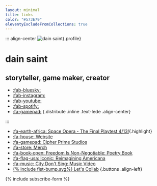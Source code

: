 ```yaml
---
layout: minimal
title: links
color: "#573E79"
eleventyExcludeFromCollections: true
---
```


<div class="stack-loose">

::: align-center
![dain saint](/assets/uploads/flowers-pic-crop.jpg){.profile}
# dain saint
## storyteller, game maker, creator

* [:fab-bluesky:](https://bsky.app/profile/dainsaint.com) 
* [:fab-instagram:](https://instagram.com/dainsaint) 
* [:fab-youtube:](https://youtube.com/u/dainsaint)
* [:fab-spotify:](https://open.spotify.com/album/7rI2txbcBUNoWtF6S2bwsJ?si=0k-KMYpDSASecGR0gsGlkg)
* [:fa-gamepad:](https://cipherprime.com)
{.distribute .inline .text-lede .align-center}

:::

* [:fa-earth-africa: Space Opera - The Final Playtest 4/13!](https://www.obvious-agency.com/event-details/space-opera-final-playtest-2){.highlight}
* [:fa-house: Website](https://dainsaint.com)
* [:fa-gamepad: Cipher Prime Studios](https://cipherprime.com)
* [:fa-store: Merch](https://dainsaint.square.site)
* [:fa-book-open: Freedom Is Non-Negotiable: Poetry Book](https://dainsaint.com/freedom-is-non-negotiable)
* [:fa-flag-usa: Iconic: Reimagining Americana](https://www.inquirer.com/news/inq2/more-perfect-union-americana-icons-philadelphia-racism-20220406.html)
* [:fa-music: City Don't Sing: Music Video](https://www.youtube.com/watch?v=GjZa6hSSotM)
* [{% include fist-bump.svg%} Let's Collab](https://dainsaint.com/collab)
{.buttons .align-left}


{% include subscribe-form %}

</div>